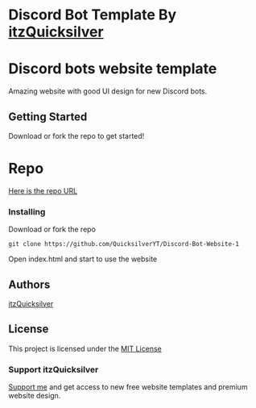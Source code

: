 # Discord Bot Template By [itzQuicksilver](https://github.com/QuicksilverYT)

# Discord bots website template

Amazing website with good UI design for new Discord bots.


## Getting Started

Download or fork the repo to get started!

# Repo
[Here is the repo URL](https://replit.com/@Abhinav-SinghS2/Discord-Bot-Template-By-itzQuicksilver)

### Installing

Download or fork the repo

```
git clone https://github.com/QuicksilverYT/Discord-Bot-Website-1
```

Open index.html and start to use the website 


## Authors

[itzQuicksilver](https://github.com/quicksilveryt)

## License

This project is licensed under the [MIT License](#)

### Support itzQuicksilver

[Support me](https://discord.gg/TaynAW9WXt) and get access to new free website templates and premium website design.

